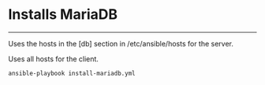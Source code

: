# Installs MariaDB
----------------

Uses the hosts in the [db] section in /etc/ansible/hosts for the server.

Uses all hosts for the client.

```
ansible-playbook install-mariadb.yml
```

